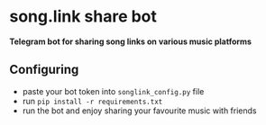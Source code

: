 # song.link share bot
<b>Telegram bot for sharing song links on various music platforms</b>
## Configuring
 * paste your bot token into `songlink_config.py` file
 * run `pip install -r requirements.txt`
 * run the bot and enjoy sharing your favourite music with friends